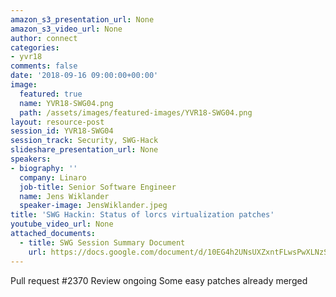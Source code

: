```yaml
---
amazon_s3_presentation_url: None
amazon_s3_video_url: None
author: connect
categories:
- yvr18
comments: false
date: '2018-09-16 09:00:00+00:00'
image:
  featured: true
  name: YVR18-SWG04.png
  path: /assets/images/featured-images/YVR18-SWG04.png
layout: resource-post
session_id: YVR18-SWG04
session_track: Security, SWG-Hack
slideshare_presentation_url: None
speakers:
- biography: ''
  company: Linaro
  job-title: Senior Software Engineer
  name: Jens Wiklander
  speaker-image: JensWiklander.jpeg
title: 'SWG Hackin: Status of lorcs virtualization patches'
youtube_video_url: None
attached_documents:
  - title: SWG Session Summary Document
    url: https://docs.google.com/document/d/10EG4h2UNsUXZxntFLwsPwXLNzSfmgMsHXU4y2MYKmH8/
---
```


Pull request #2370
Review ongoing
Some easy patches already merged